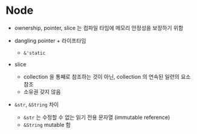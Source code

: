 # Node

- ownership, pointer, slice 는 컴파일 타임에 메모리 안정성을 보장하기 위함 

- dangling pointer + 라이프타임
  - `&'static`

- slice
  - collection 을 통째로 참조하는 것이 아닌, collection 의 연속된 일련의 요소 참조
  - 소유권 갖지 않음

  
- `&str`, `&String` 차이
  - `&str` 는 수정할 수 없는 읽기 전용 문자열 (immutable reference)
  - `&String` mutable 함
